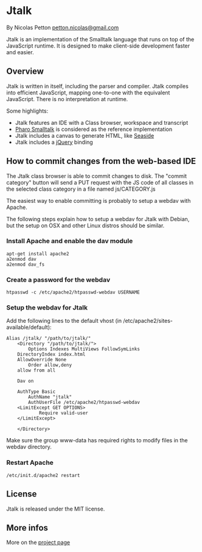 Jtalk
=====

By Nicolas Petton <petton.nicolas@gmail.com>

Jtalk is an implementation of the Smalltalk language that runs on top of the JavaScript runtime. It is designed to make client-side development faster and easier.

Overview
--------

Jtalk is written in itself, including the parser and compiler. Jtalk compiles into efficient JavaScript, mapping one-to-one with the equivalent JavaScript. There is no interpretation at runtime.

Some highlights:

-    Jtalk features an IDE with a Class browser, workspace and transcript
-    [Pharo Smalltalk](http://www.pharo-project.org) is considered as the reference implementation
-    Jtalk includes a canvas to generate HTML, like [Seaside](http://www.seaside.st)
-    Jtalk includes a [jQuery](http://www.jquery.com) binding

How to commit changes from the web-based IDE
--------------------------------------------

The Jtalk class browser is able to commit changes to disk.
The "commit category" button will send a PUT request with the JS code of all classes in the selected class category in a file named js/CATEGORY.js

The easiest way to enable committing is probably to setup a webdav with Apache.

The following steps explain how to setup a webdav for Jtalk with Debian, but the setup on OSX and other Linux distros should be similar.

### Install Apache and enable the dav module

    apt-get install apache2
    a2enmod dav
    a2enmod dav_fs

### Create a password for the webdav

    htpasswd -c /etc/apache2/htpasswd-webdav USERNAME

### Setup the webdav for Jtalk

Add the following lines to the default vhost (in /etc/apache2/sites-available/default):

    Alias /jtalk/ "/path/to/jtalk/"
        <Directory "/path/to/jtalk/">
            Options Indexes MultiViews FollowSymLinks
	    DirectoryIndex index.html
	    AllowOverride None
    	    Order allow,deny
	    allow from all

	    Dav on

	    AuthType Basic
            AuthName "jtalk"
            AuthUserFile /etc/apache2/htpasswd-webdav
	    <LimitExcept GET OPTIONS>
                Require valid-user
	    </LimitExcept>

        </Directory>


Make sure the group www-data has required rights to modify files in the webdav directory.

### Restart Apache
    
    /etc/init.d/apache2 restart

License
-------

Jtalk is released under the MIT license.

More infos
----------

More on the [project page](http://nicolaspetton.github.com/jtalk)